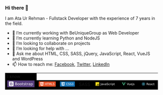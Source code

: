 ### Hi there 👋

I am Ata Ur Rehman - Fullstack Developer with the experience of 7 years in the field.


- 🔭 I’m currently working with BeUniqueGroup as Web Developer
- 🌱 I’m currently learning Python and NodeJS
- 👯 I’m looking to collaborate on projects
- 🤔 I’m looking for help with ...
- 💬 Ask me about HTML, CSS, SASS, jQuery, JavaScript, React, VueJS and WordPress
- 📫 How to reach me: <a href="https://www.facebook.com/ataazz/">Facebook</a>, <a href="https://www.twitter.com/ataaz/">Twitter</a>, <a href="https://www.linkedin.com/in/ataaz/">LinkedIn</a>

<style>
  td{background:#000;}
  </style>

<table>
  <tr colspan="7">
    <td>I know</td>
  </tr>
  <tr>
    <td><img src="https://raw.githubusercontent.com/ataaz/ataaz/d5e064408842731af5560267b73aa846cfeb6309/boostrap.svg"></td>
    <td><img src="https://raw.githubusercontent.com/ataaz/ataaz/1b6fa3584909a98958f4f09d7a47d6cbb46ed766/html.svg"></td>
    <td><img src="https://raw.githubusercontent.com/ataaz/ataaz/1b6fa3584909a98958f4f09d7a47d6cbb46ed766/css.svg"></td>
    <td>SASS</td>
    <td><img src="https://raw.githubusercontent.com/ataaz/ataaz/8c3564adab3bb4d8dc720711fca7540904f10b93/javascript.svg"></td>
    <td><img src="https://raw.githubusercontent.com/ataaz/ataaz/8c3564adab3bb4d8dc720711fca7540904f10b93/vuejs.svg"></td>
    <td><img src="https://raw.githubusercontent.com/ataaz/ataaz/8c3564adab3bb4d8dc720711fca7540904f10b93/react.svg"></td>
  </tr>
</table>
